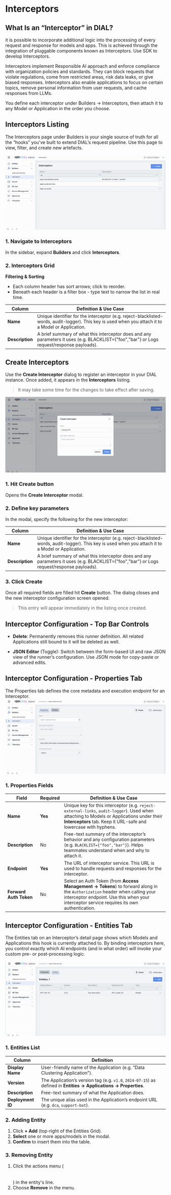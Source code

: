 # Interceptors

## What Is an “Interceptor” in DIAL?

it is possible to incorporate additional logic into the processing of every request and response for models and apps. 
This is achieved through the integration of pluggable components known as Interceptors. Use SDK to develop Interceptors.

Interceptors implement Responsible AI approach and enforce compliance with organization policies and standards. 
They can block requests that violate regulations, come from restricted areas, risk data leaks, or give biased responses. 
Interceptors also enable applications to focus on certain topics, remove personal information from user requests, and cache responses from LLMs.

You define each interceptor under Builders → Interceptors, then attach it to any Model or Application in the order you choose.

## Interceptors Listing

The Interceptors page under Builders is your single source of truth for all the “hooks” you’ve built to extend DIAL’s request pipeline.
Use this page to view, filter, and create new artefacts.

![img.png](img/img_28.png)

### 1. Navigate to Interceptors

In the sidebar, expand **Builders** and click **Interceptors**.

### 2. Interceptors Grid

**Filtering & Sorting**
* Each column header has sort arrows; click to reorder.
* Beneath each header is a filter box - type text to narrow the list in real time.

| Column          | Definition & Use Case                                                                                                                               |
|-----------------|-----------------------------------------------------------------------------------------------------------------------------------------------------|
| **Name**        | Unique identifier for the interceptor (e.g. reject-blacklisted-words, audit-logger). This key is used when you attach it to a Model or Application. |
| **Description** | A brief summary of what this interceptor does and any parameters it uses (e.g. BLACKLIST={"foo","bar"} or Logs request/response payloads).          |


## Create Interceptors

Use the **Create Interceptor** dialog to register an interceptor in your DIAL instance. Once added, it appears in the **Interceptors** listing.

> It may take some time for the changes to take effect after saving.

![img_1.png](img/img_29.png)

### 1. Hit **Create** button 

Opens the **Create Interceptor** modal.

### 2. Define key parameters

In the modal, specify the following for the new interceptor:

| Column          | Definition & Use Case                                                                                                                               |
|-----------------|-----------------------------------------------------------------------------------------------------------------------------------------------------|
| **Name**        | Unique identifier for the interceptor (e.g. reject-blacklisted-words, audit-logger). This key is used when you attach it to a Model or Application. |
| **Description** | A brief summary of what this interceptor does and any parameters it uses (e.g. BLACKLIST={"foo","bar"} or Logs request/response payloads).          |

### 3. Click Create 
Once all required fields are filled hit **Create** button. The dialog closes and the new interceptor configuration screen opened.

  > This entry will appear immediately in the listing once created.


## Interceptor Configuration - Top Bar Controls

* **Delete**: Permanently removes this runner definition. All related Applications still bound to it will be deleted as well.

* **JSON Editor** (Toggle): Switch between the form-based UI and raw JSON view of the runner’s configuration. Use JSON mode for copy-paste or advanced edits.


## Interceptor Configuration - Properties Tab

The Properties tab defines the core metadata and execution endpoint for an Interceptor.
![img_2.png](img/img_30.png)

### 1. Properties Fields

| Field                  | Required | Definition & Use Case                                                                                                                                                                                                     |
|------------------------|-----------|---------------------------------------------------------------------------------------------------------------------------------------------------------------------------------------------------------------------------|
| **Name**               | **Yes**   | Unique key for this interceptor (e.g. `reject-external-links`, `audit-logger`). Used when attaching to Models or Applications under their **Interceptors** tab. Keep it URL-safe and lowercase with hyphens.              |
| **Description**        | No        | Free-text summary of the interceptor’s behavior and any configuration parameters (e.g. `BLACKLIST={"foo","bar"}`). Helps teammates understand when and why to attach it.                                                  |
| **Endpoint**           | **Yes**   | The URL of interceptor service. This URL is used to handle requests and responses for the interceptor.                                                                                                                    |
| **Forward Auth Token** | No        | Select an Auth Token (from **Access Management → Tokens**) to forward along in the `Authorization` header when calling your interceptor endpoint. Use this when your interceptor service requires its own authentication. |


## Interceptor Configuration - Entities Tab

The Entities tab on an Interceptor’s detail page shows which Models and Applications this hook is currently attached to. By binding interceptors here, you control exactly which AI endpoints (and in what order) will invoke your custom pre- or post-processing logic.

![img_3.png](img/img_31.png)

### 1. Entities List

| Column            | Definition                                                                                                        |
| ----------------- | ----------------------------------------------------------------------------------------------------------------- |
| **Display Name**  | User-friendly name of the Application (e.g. “Data Clustering Application”).                                      |
| **Version**       | The Application’s version tag (e.g. `v1.0`, `2024-07-15`) as defined in **Entities → Applications → Properties**. |
| **Description**   | Free-text summary of what the Application does.                                                                   |
| **Deployment ID** | The unique alias used in the Application’s endpoint URL (e.g. `dca`, `support-bot`).                              |

### 2. Adding Entity

1. Click **+ Add** (top-right of the Entities Grid).
2. **Select** one or more apps/models in the modal.
3. **Confirm** to insert them into the table.

### 3. Removing Entity
 
1. Click the actions menu (<br /><br /><br />) in the entity's line.
2. Choose **Remove** in the menu.